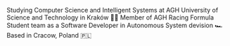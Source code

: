 Studying Computer Science and Intelligent Systems at AGH University of Science and Technology in Kraków 👩‍💻
Member of AGH Racing Formula Student team as a Software Developer in Autonomous System devision 🏎️
Based in Cracow, Poland 🇵🇱
